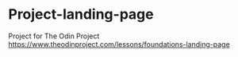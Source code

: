 # Project-landing-page
Project for The Odin Project
https://www.theodinproject.com/lessons/foundations-landing-page